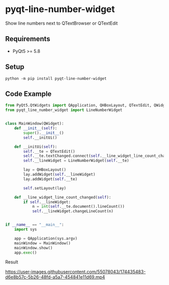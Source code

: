 # pyqt-line-number-widget
Show line numbers next to QTextBrowser or QTextEdit

## Requirements
* PyQt5 >= 5.8

## Setup
`python -m pip install pyqt-line-number-widget`

## Code Example

```python
from PyQt5.QtWidgets import QApplication, QHBoxLayout, QTextEdit, QWidget
from pyqt_line_number_widget import LineNumberWidget


class MainWindow(QWidget):
    def __init__(self):
        super().__init__()
        self.__initUi()

    def __initUi(self):
        self.__te = QTextEdit()
        self.__te.textChanged.connect(self.__line_widget_line_count_changed)
        self.__lineWidget = LineNumberWidget(self.__te)

        lay = QHBoxLayout()
        lay.addWidget(self.__lineWidget)
        lay.addWidget(self.__te)

        self.setLayout(lay)

    def __line_widget_line_count_changed(self):
        if self.__lineWidget:
            n = int(self.__te.document().lineCount())
            self.__lineWidget.changeLineCount(n)


if __name__ == "__main__":
    import sys

    app = QApplication(sys.argv)
    mainWindow = MainWindow()
    mainWindow.show()
    app.exec()
```

Result

https://user-images.githubusercontent.com/55078043/174435483-d6e8b57c-5b26-48fd-a5a7-454841e11d69.mp4


